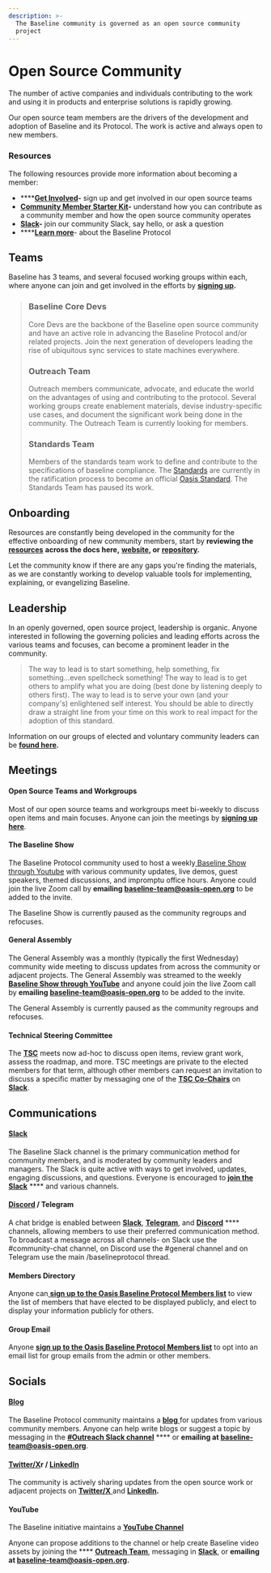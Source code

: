 ```yaml
---
description: >-
  The Baseline community is governed as an open source community
  project
---
```


# Open Source Community

The number of active companies and individuals contributing to the work and using it in products and enterprise solutions is rapidly growing.&#x20;

Our open source team members are the drivers of the development and adoption of Baseline and its Protocol. The work is active and always open to new members.

### **Resources**

The following resources provide more information about becoming a member:

* ****[**Get Involved**](https://www.baseline-protocol.org/get-involved/)**-** sign up and get involved in our open source teams
* [**Community Member Starter Kit**](https://www.baseline-protocol.org/resources/)**-** understand how you can contribute as a community member and how the open source community operates
* [**Slack**](https://join.slack.com/t/ethereum-baseline/shared\_invite/zt-d6emqeci-bjzBsXBqK4D7tBTZ40AEfQ)**-** join our community Slack, say hello, or ask a question
* ****[**Learn more**](https://www.baseline-protocol.org/resources/)- about the Baseline Protocol

## **Teams**

Baseline has 3 teams, and several focused working groups within each, where anyone can join and get involved in the efforts by [**signing up**](https://www.baseline-protocol.org/get-involved/)**.**&#x20;

> ### Baseline Core Devs
>
> Core Devs are the backbone of the Baseline open source community and have an active role in advancing the Baseline Protocol and/or related projects. Join the next generation of developers leading the rise of ubiquitous sync services to state machines everywhere.
>
> ### Outreach Team
>
> Outreach members communicate, advocate, and educate the world on the advantages of using and contributing to the protocol. Several working groups create enablement materials, devise industry-specific use cases, and document the significant work being done in the community. The Outreach Team is currently looking for members.
>
> ### Standards Team
>
> Members of the standards team work to define and contribute to the specifications of baseline compliance. The [Standards](https://github.com/ethereum-oasis-op/baseline-standard) are currently in the ratification process to become an official [Oasis Standard](https://www.oasis-open.org). The Standards Team has paused its work.

## Onboarding  <a href="#onboarding-help-getting-started" id="onboarding-help-getting-started"></a>

Resources are constantly being developed in the community for the effective onboarding of new community members, start by **reviewing the** [**resources**](open-source-community.md#resources) **across the docs here,** [**website**](../docs/baseline-protocol/the-baseline-protocol.md)**, or** [**repository**](https://github.com/orgs/ethereum-oasis-op/repositories)**.**

Let the community know if there are any gaps you're finding the materials, as we are constantly working to develop valuable tools for implementing, explaining, or evangelizing Baseline.

## **Leadership** <a href="#leadership" id="leadership"></a>

In an openly governed, open source project, leadership is organic. Anyone interested in following the governing policies and leading efforts across the various teams and focuses, can become a prominent leader in the community.&#x20;

> The way to lead is to start something, help something, fix something...even spellcheck something! The way to lead is to get others to amplify what you are doing (best done by listening deeply to others first). The way to lead is to serve your own (and your company's) enlightened self interest. You should be able to directly draw a straight line from your time on this work to real impact for the adoption of this standard.

Information on our groups of elected and voluntary community leaders can be [**found here**](community-leaders.md)**.**

## Meetings <a href="#meetings-and-meetups" id="meetings-and-meetups"></a>

#### Open Source Teams and Workgroups  <a href="#specifications-steering-committee" id="specifications-steering-committee"></a>

Most of our open source teams and workgroups meet bi-weekly to discuss open items and main focuses. Anyone can join the meetings by [**signing up here**](https://www.baseline-protocol.org/get-involved/).

#### The Baseline Show <a href="#specifications-steering-committee" id="specifications-steering-committee"></a>

The Baseline Protocol community used to host a weekly[ Baseline Show through Youtube](https://youtube.com/playlist?list=PLxmhMSa49Q1CVwTdcUNeoqoME6GRwtSTA) with various community updates, live demos, guest speakers, themed discussions, and impromptu office hours. Anyone could join the live Zoom call by **emailing baseline-team@oasis-open.org** to be added to the invite.

The Baseline Show is currently paused as the community regroups and refocuses.

#### General Assembly <a href="#specifications-steering-committee" id="specifications-steering-committee"></a>

The General Assembly was a monthly (typically the first Wednesday) community wide meeting to discuss updates from across the community or adjacent projects. The General Assembly was streamed to the weekly[ **Baseline Show through YouTube**](https://youtube.com/playlist?list=PLxmhMSa49Q1BTD\_-KrpuLIe8P2J1UR19W) and anyone could join the live Zoom call by **emailing baseline-team@oasis-open.org** to be added to the invite.

The General Assembly is currently paused as the community regroups and refocuses.

#### Technical Steering Committee <a href="#technical-steering-committee" id="technical-steering-committee"></a>

The [**TSC**](community-leaders.md#your-technical-steering-committee) meets now ad-hoc to discuss open items, review grant work, assess the roadmap, and more. TSC meetings are private to the elected members for that term, although other members can request an invitation to discuss a specific matter by messaging one of the [**TSC Co-Chairs**](../docs/governance/technical-steering-committee.md) on [**Slack**](open-source-community.md#resources).

## Communications  <a href="#communications-connecting-with-each-other-directly" id="communications-connecting-with-each-other-directly"></a>

#### [Slack](https://join.slack.com/t/ethereum-baseline/shared\_invite/zt-d6emqeci-bjzBsXBqK4D7tBTZ40AEfQ)  <a href="#slack-discourse-telegram" id="slack-discourse-telegram"></a>

The Baseline Slack channel is the primary communication method for community members, and is moderated by community leaders and managers. The Slack is quite active with ways to get involved, updates, engaging discussions, and questions. Everyone is encouraged to [**join the Slack**](https://join.slack.com/t/ethereum-baseline/shared\_invite/zt-d6emqeci-bjzBsXBqK4D7tBTZ40AEfQ) **** and various channels.

#### [Discord](https://discord.gg/NE8AYD7) / Telegram <a href="#slack-discourse-telegram" id="slack-discourse-telegram"></a>

A chat bridge is enabled between [**Slack**](https://join.slack.com/t/ethereum-baseline/shared\_invite/zt-d6emqeci-bjzBsXBqK4D7tBTZ40AEfQ), [**Telegram**](https://t.me/baselineprotocol), and [**Discord**](https://discord.gg/NE8AYD7) **** channels, allowing members to use their preferred communication method. To broadcast a message across all channels- on Slack use the #community-chat channel, on Discord use the #general channel and on Telegram use the main /baselineprotocol thread.

#### Members Directory <a href="#members-directory" id="members-directory"></a>

Anyone can[ **sign up to the Oasis Baseline Protocol Members list**](https://lists.oasis-open-projects.org/g/baseline) to view the list of members that have elected to be displayed publicly, and elect to display your information publicly for others.&#x20;

#### Group Email <a href="#group-email" id="group-email"></a>

Anyone [**sign up to the Oasis Baseline Protocol Members list**](https://lists.oasis-open-projects.org/g/baseline) to opt into an email list for group emails from the admin or other members.

## Socials <a href="#communications-connecting-with-each-other-directly" id="communications-connecting-with-each-other-directly"></a>

#### [Blog](https://www.baseline-protocol.org/blog/) <a href="#medium" id="medium"></a>

The Baseline Protocol community maintains a [**blog** ](https://www.baseline-protocol.org/blog/)for updates from various community members. Anyone can help write blogs or suggest a topic by messaging in the [**#Outreach Slack channel**](https://join.slack.com/t/ethereum-baseline/shared\_invite/zt-d6emqeci-bjzBsXBqK4D7tBTZ40AEfQ) **** or **emailing at baseline-team@oasis-open.org**.

#### [Twitter/X](https://twitter.com/baselineproto)r  / [LinkedIn](https://www.linkedin.com/company/baseline-protocol) <a href="#youtube" id="youtube"></a>

The community is actively sharing updates from the open source work or adjacent projects on [**Twitter/X** ](https://twitter.com/baselineproto)and [**LinkedIn**](https://www.linkedin.com/company/baseline-protocol)**.**

#### YouTube <a href="#youtube" id="youtube"></a>

The Baseline initiative maintains a [**YouTube Channel**](https://www.youtube.com/playlist?list=PLxmhMSa49Q1CVwTdcUNeoqoME6GRwtSTA) 

Anyone can propose additions to the channel or help create Baseline video assets by joining the **** [**Outreach Team**](open-source-community.md#teams), messaging in [**Slack**](https://join.slack.com/t/ethereum-baseline/shared\_invite/zt-d6emqeci-bjzBsXBqK4D7tBTZ40AEfQ), or **emailing at baseline-team@oasis-open.org.**

​
